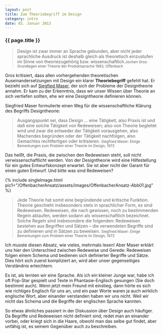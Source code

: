 ```yaml
---
layout: post
title: Zum Theoriebegriff im Design
category: intro
date: 02. Januar 2013
---
```


### {{ page.title }}

> Design ist zwar immer an Sprache gebunden, aber nicht jeder sprachliche Ausdruck ist deshalb gleich als theoretisch einzustufen im Sinne von theoriezugehörig bzw. wissenschaftlich.<small>Jochen Gros: Grundlagen einer Theorie der Produktsprache 1983, Offenbach</small>

Gros kritisiert, dass allen vorhergehenden theoretischen Auseinandersetzungen mit Design ein klarer **Theoriebegriff** gefehlt hat. Er bezieht sich auf [Siegfied Maser](http://de.wikipedia.org/wiki/Siegfried_Maser), der sich der Probleme der Designtheorie annahm. Er kam zu der Erkenntnis, dass wir unser Wissen über Theorie an sich vertiefen sollten, ehe wir eine Designtheorie definieren können.

Siegfried Maser formulierte einen Weg für die wissenschaftliche Klärung des Begriffs Designtheorie:

> Ausgangspunkt sei, dass Design … eine Tätigkeit, also Praxis ist und daß eine solche Tätigkeit von Redeweisen; also von Theorie begleitet wird und zwar die entweder der Tätigkeit vorausgehen, also Machendes begründen oder der Tätigkeit nachfolgen, also Gemachtes rechtfertigen oder kritisieren. <small>Siegfried Maser: Einige Bemerkungen zum Problem einer Theorie im Design, 1972</small>

Das heißt, die Praxis, die zwischen den Redeweisen steht, soll nicht verwissenschaftlicht werden. Von der Designtheorie wird eine Hilfestellung für ein gutes Entwurfskonzept erwartet. Sie ist aber nicht der Garant für einen guten Entwurf. Und bitte was sind Redeweisen?

{% include singleImage.html pic1="/OffenbacherAnsatz/assets/images/OffenbacherAnsatz-Abb01.jpg" %}

> Jede Theorie hat somit eine begründende und kritische Funktion. Theorie geschieht insbesonders stets in sprachlicher Form, es sind Redeweisen. Redeweisen, die nach gewissen, noch zu bestimmenden Regeln ablaufen, werden sodann als wissenschaftlich bezeichnet. Solche Regeln sind insbesondere die folgenden: Redeweisen bestehen aus Begriffen und Sätzen – die verwendeten Begriffe sind zu definieren und in Sätzen zu beweisen. <small>Siegfried Maser: Einige Bemerkungen zum Problem einer Theorie im Design, 1972</small>

Ich musste diesen Absatz, wie vieles, mehrmals lesen! Aber Maser erklärt uns hier den Unterschied zwischen Redeweise und Gerede: Redeweisen folgen einem Schema und bedienen sich definierter Begriffe und Sätze. Dies hört sich zuerst kompliziert an, wird aber unser gegenseitiges Verständnis erleichtern. 

Es ist, als lernten wir eine Sprache. Als ich ein kleiner Junge war, habe ich oft Pop-Star gespielt und Texte in Phantasie-Englisch gesungen (Sie doch bestimmt auch). Wenn jetzt mein Freund mit einstieg, dann hörte es sich wie richtiges Englisch für uns an, und ein paar Worte waren ja auch wirklich englische Wort, aber einander verstanden haben wir uns nicht. Weil wir nicht das Schema und die Begriffe der englischen Sprache kannten. 

So etwas ähnliches passiert in der Diskussion über Design auch häufiger. Da Begriffe und Redeweisen nicht definiert sind, redet man an einander vorbei, oder kriegt sich in die Haare, obwohl man das selbe gut findet, aber unfähig ist, es seinem Gegenüber auch zu beschreiben.

